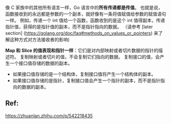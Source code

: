 像 C 家族中的其他所有语言一样，Go 语言中的**所有传递都是传值**。
也就是说，函数接收到的永远都是参数的一个副本，就好像有一条将值赋值给参数的赋值语句一样。
例如，传递一个 int 值给一个函数，函数收到的是这个 int 值得副本，传递指针值，获得的是指针值的副本，而不是指针指向的数据。
（请参考 [later section] (https://golang.org/doc/faq#methods_on_values_or_pointers) 来了解这种方式对方法接收者的影响)

**Map 和 Slice 的值表现和指针一样**：它们是对内部映射或者切片数据的指针的描述符。
复制映射或者切片的值，不会复制它们指向的数据。
复制接口的值，会产生一个接口值存储的数据的副本。
- 如果接口值存储的是一个结构体，复制接口值将产生一个结构体的副本。
- 如果接口值存储的是指针，复制接口值会产生一个指针的副本，而不是指针指向的数据的副本。

## Ref:
https://zhuanlan.zhihu.com/p/542218435